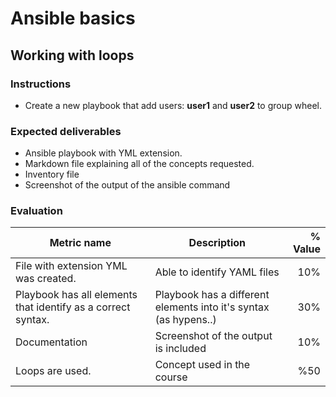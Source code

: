 # Ansible basics
## Working with loops

### Instructions
- Create a new playbook that add users: **user1** and **user2** to group wheel.

### Expected deliverables
- Ansible playbook with YML extension.
- Markdown file explaining all of the concepts requested.
- Inventory file
- Screenshot of the output of the ansible command

### Evaluation

| Metric name | Description | % Value |
| ----------- |-------------| -------:|
| File with extension YML was created. | Able to identify YAML files | 10% |
| Playbook has all elements that identify as a correct syntax.   | Playbook has a different elements into it's syntax (as hypens..) | 30% |
| Documentation | Screenshot of the output is included | 10% |
| Loops are used.   | Concept used in the course | %50 |
